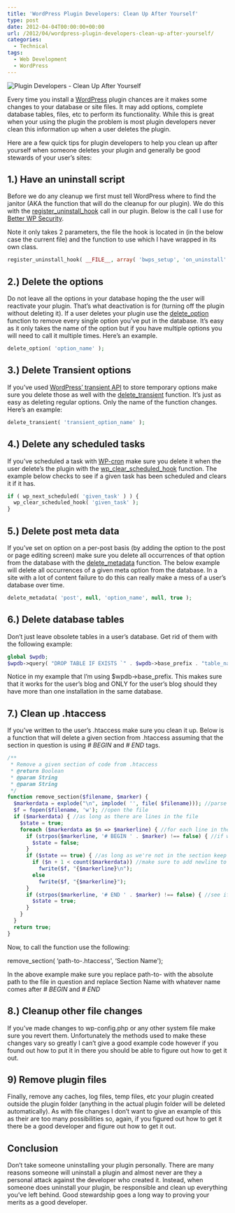 ```yaml
---
title: 'WordPress Plugin Developers: Clean Up After Yourself'
type: post
date: 2012-04-04T00:00:00+00:00
url: /2012/04/wordpress-plugin-developers-clean-up-after-yourself/
categories:
  - Technical
tags:
  - Web Development
  - WordPress
---
```


![Plugin Developers - Clean Up After Yourself](/images/2012/04/clean-up-after-yourself-225x225-1.jpg)

Every time you install a [WordPress](http://wordpress.org) plugin chances are it makes some changes to your database or site files. It may add options, complete database tables, files, etc to perform its functionality. While this is great when your using the plugin the problem is most plugin developers never clean this information up when a user deletes the plugin.

Here are a few quick tips for plugin developers to help you clean up after yourself when someone deletes your plugin and generally be good stewards of your user’s sites:

## 1.) Have an uninstall script

Before we do any cleanup we first must tell WordPress where to find the janitor (AKA the function that will do the cleanup for our plugin). We do this with the [register\_uninstall\_hook](http://codex.wordpress.org/Function_Reference/register_uninstall_hook) call in our plugin. Below is the call I use for [Better WP Security][1].

Note it only takes 2 parameters, the file the hook is located in (in the below case the current file) and the function to use which I have wrapped in its own class.

``` php
register_uninstall_hook( __FILE__, array( 'bwps_setup', 'on_uninstall' ) );
```

## 2.) Delete the options

Do not leave all the options in your database hoping the the user will reactivate your plugin. That’s what deactivation is for (turning off the plugin without deleting it). If a user deletes your plugin use the [delete\_option](http://codex.wordpress.org/Function_Reference/delete_option) function to remove every single option you’ve put in the database. It’s easy as it only takes the name of the option but if you have multiple options you will need to call it multiple times. Here’s an example.

``` php
delete_option( 'option_name' );
```

## 3.) Delete Transient options

If you’ve used [WordPress’ transient API](http://codex.wordpress.org/Transients_API) to store temporary options make sure you delete those as well with the [delete\_transient](http://codex.wordpress.org/Function_Reference/delete_transient) function. It’s just as easy as deleting regular options. Only the name of the function changes. Here’s an example:

``` php
delete_transient( 'transient_option_name' );
```

## 4.) Delete any scheduled tasks

If you’ve scheduled a task with [WP-cron](http://codex.wordpress.org/Category:WP-Cron_Functions) make sure you delete it when the user delete’s the plugin with the [wp\_clear\_scheduled\_hook](http://codex.wordpress.org/Function_Reference/wp_clear_scheduled_hook) function. The example below checks to see if a given task has been scheduled and clears it if it has.

``` php
if ( wp_next_scheduled( 'given_task' ) ) {
  wp_clear_scheduled_hook( 'given_task' );
}
```

## 5.) Delete post meta data

If you’ve set on option on a per-post basis (by adding the option to the post or page editing screen) make sure you delete all occurrences of that option from the database with the [delete\_metadata](http://codex.wordpress.org/Function_Reference/delete_metadata) function. The below example will delete all occurrences of a given meta option from the database. In a site with a lot of content failure to do this can really make a mess of a user’s database over time.

``` php
delete_metadata( 'post', null, 'option_name', null, true );
```

## 6.) Delete database tables

Don’t just leave obsolete tables in a user’s database. Get rid of them with the following example:

``` php
global $wpdb;
$wpdb->query( "DROP TABLE IF EXISTS `" . $wpdb->base_prefix . "table_name`;" );
```

Notice in my example that I’m using $wpdb->base_prefix. This makes sure that it works for the user’s blog and ONLY for the user’s blog should they have more than one installation in the same database.

## 7.) Clean up .htaccess

If you’ve written to the user’s .htaccess make sure you clean it up. Below is a function that will delete a given section from .htaccess assuming that the section in question is using _\# BEGIN_ and _\# END_ tags.

``` php
/**
 * Remove a given section of code from .htaccess
 * @return Boolean
 * @param String
 * @param String
 */
function remove_section($filename, $marker) {
  $markerdata = explode("\n", implode( '', file( $filename))); //parse each line of file into array
  $f = fopen($filename, 'w'); //open the file
  if ($markerdata) { //as long as there are lines in the file
    $state = true;
    foreach ($markerdata as $n => $markerline) { //for each line in the file
      if (strpos($markerline, '# BEGIN ' . $marker) !== false) { //if we're at the beginning of the section
        $state = false;
      }
      if ($state == true) { //as long as we're not in the section keep writing
        if ($n + 1 < count($markerdata)) //make sure to add newline to appropriate lines
          fwrite($f, "{$markerline}\n");
        else
          fwrite($f, "{$markerline}");
      }
      if (strpos($markerline, '# END ' . $marker) !== false) { //see if we're at the end of the section
        $state = true;
      }
    }
  }
  return true;
}
```

Now, to call the function use the following:

remove_section( &#8216;path-to-.htaccess', &#8216;Section Name');

In the above example make sure you replace path-to- with the absolute path to the file in question and replace Section Name with whatever name comes after _\# BEGIN_ and _\# END_

## 8.) Cleanup other file changes

If you’ve made changes to wp-config.php or any other system file make sure you revert them. Unfortunately the methods used to make these changes vary so greatly I can’t give a good example code however if you found out how to put it in there you should be able to figure out how to get it out.

## 9) Remove plugin files

Finally, remove any caches, log files, temp files, etc your plugin created outside the plugin folder (anything in the actual plugin folder will be deleted automatically). As with file changes I don’t want to give an example of this as their are too many possibilities so, again, if you figured out how to get it there be a good developer and figure out how to get it out.

## Conclusion

Don’t take someone uninstalling your plugin personally. There are many reasons someone will uninstall a plugin and almost never are they a personal attack against the developer who created it. Instead, when someone does uninstall your plugin, be responsible and clean up everything you’ve left behind. Good stewardship goes a long way to proving your merits as a good developer.

 [1]: https://wordpress.org/plugins/better-wp-security/